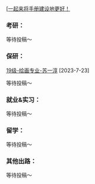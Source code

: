 [[一起来将手册建设地更好！](preface/Sharing_experience.md)

### 考研：
等待投稿～

### 保研：

[19级-绘画专业-苏一淳](升学就业篇/美术学院_书法学院/19级-绘画专业-苏一淳.md) [2023-7-23]


等待投稿～

### 就业&实习：

等待投稿～

### 留学：

等待投稿～

### 其他出路：

等待投稿～
